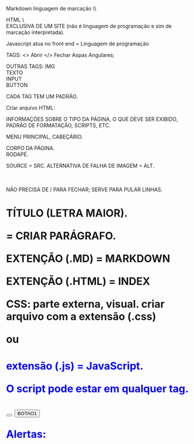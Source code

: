 Markdown
linguagem de marcação
\\\

HTML
\\\
EXCLUSIVA DE UM SITE (não é linguagem de programação e sim de marcação interpretada).

Javascript atua no front end = Linguagem de programação

TAGS: 
<> Abrir 
</> Fechar
Aspas Angulares;

OUTRAS TAGS:
IMG        
TEXTO    
INPUT     
BUTTON  

CADA TAG TEM UM PADRÃO.

Criar arquivo HTML:

<Head> </Head>
INFORMAÇÕES SOBRE O TIPO DA PÁGINA, O QUE DEVE SER EXIBIDO, PADRÃO DE FORMATAÇÃO, SCRIPTS, ETC.

<Headet> </Headet>
MENU PRINCIPAL, CABEÇÁRIO.

<Body> </Body>
CORPO DA PÁGINA.

<Footer> </Footer>
RODAPÉ.

SOURCE = SRC.
ALTERNATIVA DE FALHA DE IMAGEM = ALT.

<Br> </Br> 
NÃO PRECISA DE / PARA FECHAR;
SERVE PARA PULAR LINHAS.

<H1> TÍTULO (LETRA MAIOR).

<P> = CRIAR PARÁGRAFO.
</P>

EXTENÇÃO (.MD) = MARKDOWN

EXTENÇÃO (.HTML) = INDEX 

CSS: parte externa, visual.
criar arquivo com a extensão (.css)

<style> </style>

<style>
h1.{
color: blue
}
</style>
ou
<h1 style = "color: blue">

<script> </script>
extensão (.js) = JavaScript.

O script pode estar em qualquer tag.

<button> </button>
<button onclick="main()">BOTAO1</button>

Alertas:
<script>
funcion(){
window.alert("pagina criada com sucesso")
}

<a> </a> = endereços
<iframe> </inframe> = incorporar conteúdo de outra página



